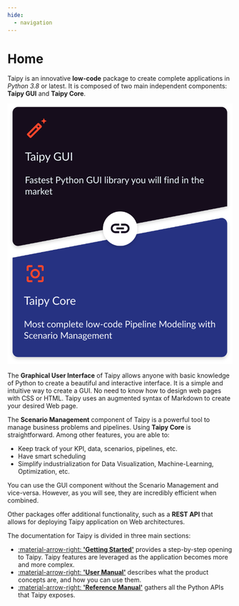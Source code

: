 ```yaml
---
hide:
  - navigation
---
```


# Home

Taipy is an innovative **low-code** package to create complete applications in *Python 3.8* or latest. It is
composed of two main independent components: **Taipy GUI** and **Taipy Core**.

<p align="center">
  <img alt="Taipy structure" src="images/taipy-structure.svg">
</p>

The **Graphical User Interface** of Taipy allows anyone with basic knowledge of Python to create a beautiful and
interactive interface. It is a simple and intuitive way to create a GUI. No need to know how to design web pages
with CSS or HTML. Taipy uses an augmented syntax of Markdown to create your desired Web page.

The **Scenario Management** component of Taipy is a powerful tool to manage business problems and pipelines. Using
**Taipy Core** is straightforward. Among other features, you are able to:

- Keep track of your KPI, data, scenarios, pipelines, etc.
- Have smart scheduling
- Simplify industrialization for Data Visualization, Machine-Learning, Optimization, etc.

You can use the GUI component without the Scenario Management and vice-versa. However, as you will see, they are
incredibly efficient when combined.

Other packages offer additional functionality, such as a **REST API** that allows for deploying
Taipy application on Web architectures.

The documentation for Taipy is divided in three main sections:

- [:material-arrow-right: **'Getting Started'**](getting_started/index.md)
  provides a step-by-step opening to Taipy. Taipy features are leveraged as the application
  becomes more and more complex.
- [:material-arrow-right: **'User Manual'**](manuals/about.md)
  describes what the product concepts are, and how you can use them.
- [:material-arrow-right: **'Reference Manual'**](manuals/reference)
  gathers all the Python APIs that Taipy exposes.
